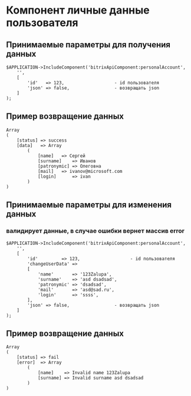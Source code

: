 # Компонент личные данные пользователя

## Принимаемые параметры для получения данных
```
$APPLICATION->IncludeComponent('bitrixApiComponent:personalAccount',
	'',
	[
		'id'   => 123,                   - id пользователя
		'json' => false,                 - возвращать json
	]
);
```
## Пример возвращение данных
```
Array
(
    [status] => success
    [data]   => Array
        (
            [name] 	 => Сергей
            [surname] 	 => Иванов
            [patronymic] => Олеговна
            [mail] 	 => ivanov@microsoft.com
            [login] 	 => ivan
        )
)
```


## Принимаемые параметры для изменения данных
### валидирует данные, в случае ошибки вернет массив error
```
$APPLICATION->IncludeComponent('bitrixApiComponent:personalAccount',
	'',
	[
		'id'   		 => 123,                   - id пользователя
		'changeUserData' =>
		[
			'name'       => '123Zalupa',
			'surname'    => 'asd dsadsad',
			'patronymic' => 'dsadsad',
			'mail'       => 'asd@sad.ru',
			'login'      => 'ssss',
		],
		'json' => false,                 - возвращать json
	]
);
```
## Пример возвращение данных
```
Array
(
    [status] => fail
    [error]  => Array
        (
            [name]    => Invalid name 123Zalupa
            [surname] => Invalid surname asd dsadsad
        )
)
```

